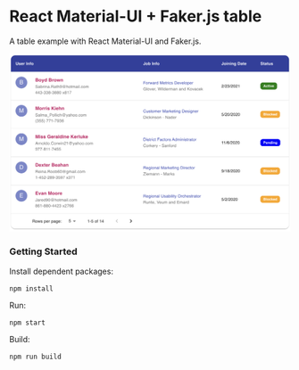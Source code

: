 # React Material-UI + Faker.js table

A table example with React Material-UI and Faker.js.

![Demo](public/mtable.png)

### Getting Started

Install dependent packages:
```
npm install
```

Run:
```
npm start
```
Build:
```
npm run build
```